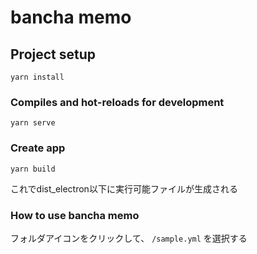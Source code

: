 # bancha memo

## Project setup
```
yarn install
```

### Compiles and hot-reloads for development
```
yarn serve
```

### Create app
```
yarn build
```
これでdist_electron以下に実行可能ファイルが生成される

### How to use bancha memo
フォルダアイコンをクリックして、 `/sample.yml` を選択する
